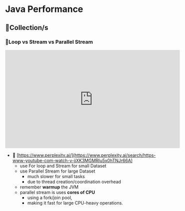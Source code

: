 # Java Performance
## 🔶Collection/s
### 🔸Loop vs Stream vs Parallel Stream

<iframe width="560" height="315" src="https://www.youtube.com/embed/qe5zyOElzsU?si=vlveqXjZWdn_OG67" 
title="YouTube video player" frameborder="0" allow="accelerometer; autoplay; clipboard-write; encrypted-media; 
gyroscope; picture-in-picture; microservice-share" referrerpolicy="strict-origin-when-cross-origin" allowfullscreen></iframe>

- 🤖 [https://www.perplexity.ai/](https://www.perplexity.ai/search/https-www-youtube-com-watch-v-jjXK3MGMRIu5x0hTNJr66A)
  - use For loop and Stream for  small Dataset
  - use Parallel Stream for large Dataset
    - much slower for small tasks 
    - due to thread creation/coordination overhead
  - remember **warmup** the JVM
  - parallel stream is uses **cores of CPU**
    - using a fork/join pool, 
    - making it fast for large CPU-heavy operations.

